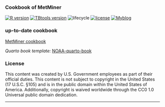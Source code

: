### Cookbook of MetMiner

[![R version](https://img.shields.io/badge/R-v4.1.1-salmon)](https://www.r-project.org) [![TBtools version](https://img.shields.io/badge/TBtools-%3Ev1.09-greenyellow)](https://www.yuque.com/cjchen/hirv8i/fzc4g9) ![lifecycle](https://img.shields.io/badge/lifecycle-Experimental-lightcyan) [![license](https://img.shields.io/badge/license-CC0_1.0-red)](https://creativecommons.org/publicdomain/zero/1.0/deed.en) [![Myblog](https://img.shields.io/badge/Blog-ShanwLearnBioinfo-purple)](http://www.shawnlearnbioinfo.top/)

### up-to-date cookbook

[MetMiner cookbook](https://shawnwx2019.github.io/metminer-cookbook)

*Quarto book template:* [ NOAA-quarto-book](https://github.com/nmfs-opensci/NOAA-quarto-book)
 


### License

This content was created by U.S. Government employees as part of their official duties. This content is not subject to copyright in the United States (17 U.S.C. §105) and is in the public domain within the United States of America. Additionally, copyright is waived worldwide through the CC0 1.0 Universal public domain dedication.

<hr>
